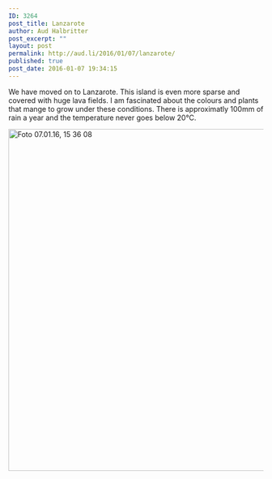 ```yaml
---
ID: 3264
post_title: Lanzarote
author: Aud Halbritter
post_excerpt: ""
layout: post
permalink: http://aud.li/2016/01/07/lanzarote/
published: true
post_date: 2016-01-07 19:34:15
---
```

<p style="text-align: left;">We have moved on to Lanzarote. This island is even more sparse and covered with huge lava fields. I am fascinated about the colours and plants that mange to grow under these conditions. There is approximatly 100mm of rain a year and the temperature never goes below 20°C.</p>
<p style="text-align: left;"><img class="alignnone size-large wp-image-3265" src="http://aud.li/wp-content/uploads/2016/01/Foto-07.01.16-15-36-08-1024x768.jpg" alt="Foto 07.01.16, 15 36 08" width="900" height="675" /></p>
&nbsp;

&nbsp;